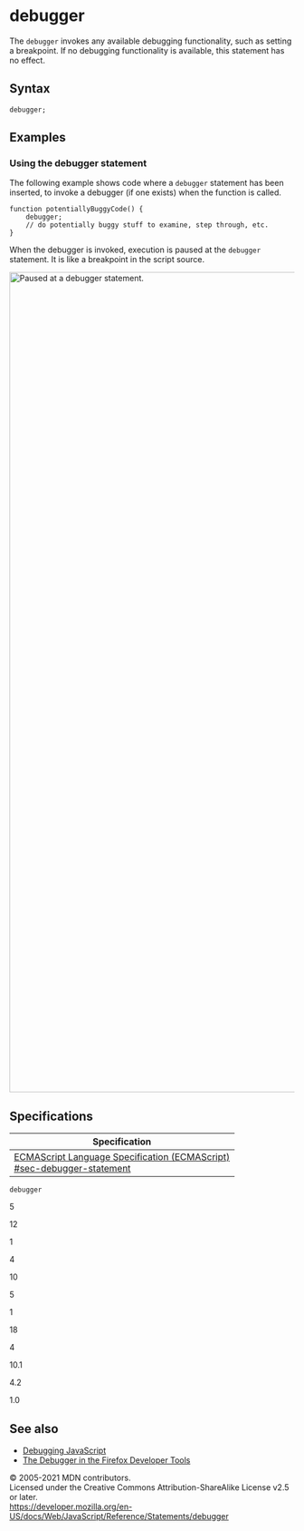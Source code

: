 # debugger

The `debugger` invokes any available debugging functionality, such as setting a breakpoint. If no debugging functionality is available, this statement has no effect.

## Syntax

    debugger;

## Examples

### Using the debugger statement

The following example shows code where a `debugger` statement has been inserted, to invoke a debugger (if one exists) when the function is called.

    function potentiallyBuggyCode() {
        debugger;
        // do potentially buggy stuff to examine, step through, etc.
    }

When the debugger is invoked, execution is paused at the `debugger` statement. It is like a breakpoint in the script source.

[<img src="https://developer.mozilla.org/en-US/docs/Web/JavaScript/Reference/Statements/debugger/screen_shot_2014-02-07_at_9.14.35_am.png" alt="Paused at a debugger statement." width="2730" height="1446" />](https://mdn.mozillademos.org/files/6963/Screen%20Shot%202014-02-07%20at%209.14.35%20AM.png)

## Specifications

<table><thead><tr class="header"><th>Specification</th></tr></thead><tbody><tr class="odd"><td><a href="https://tc39.es/ecma262/#sec-debugger-statement">ECMAScript Language Specification (ECMAScript)<br />
<span class="small">#sec-debugger-statement</span></a></td></tr></tbody></table>

`debugger`

5

12

1

4

10

5

1

18

4

10.1

4.2

1.0

## See also

-   [Debugging JavaScript](https://developer.mozilla.org/en-US/docs/Mozilla/Debugging/Debugging_JavaScript)
-   [The Debugger in the Firefox Developer Tools](https://developer.mozilla.org/en-US/docs/Tools/Debugger)

© 2005-2021 MDN contributors.  
Licensed under the Creative Commons Attribution-ShareAlike License v2.5 or later.  
<a href="https://developer.mozilla.org/en-US/docs/Web/JavaScript/Reference/Statements/debugger" class="_attribution-link">https://developer.mozilla.org/en-US/docs/Web/JavaScript/Reference/Statements/debugger</a>
